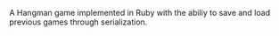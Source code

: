 A Hangman game implemented in Ruby with the abiliy to save and load previous games through serialization.